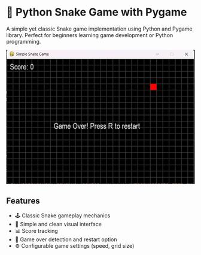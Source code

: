 # 🐍 Python Snake Game with Pygame

A simple yet classic Snake game implementation using Python and Pygame library. Perfect for beginners learning game development or Python programming.

![Snake Game Screenshot](snake-game-screenshot.png) 

## Features

- 🕹️ Classic Snake gameplay mechanics
- 🎨 Simple and clean visual interface
- 📊 Score tracking
- 🔄 Game over detection and restart option
- ⚙️ Configurable game settings (speed, grid size)
